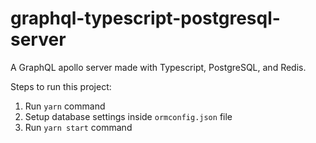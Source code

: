# graphql-typescript-postgresql-server

A GraphQL apollo server made with Typescript, PostgreSQL, and Redis.

Steps to run this project:

1. Run `yarn` command
2. Setup database settings inside `ormconfig.json` file
3. Run `yarn start` command

